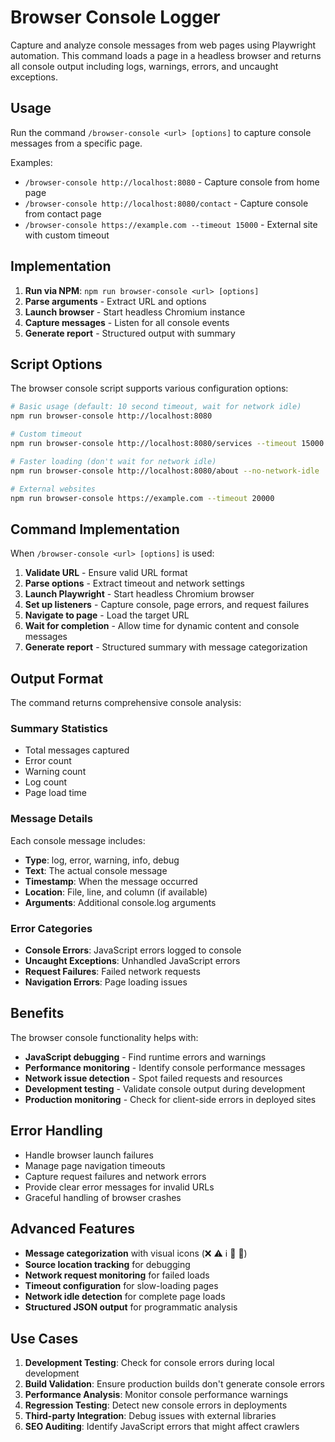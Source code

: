 # Browser Console Logger

Capture and analyze console messages from web pages using Playwright automation. This command loads a page in a headless browser and returns all console output including logs, warnings, errors, and uncaught exceptions.

## Usage

Run the command `/browser-console <url> [options]` to capture console messages from a specific page.

Examples:

- `/browser-console http://localhost:8080` - Capture console from home page
- `/browser-console http://localhost:8080/contact` - Capture console from contact page  
- `/browser-console https://example.com --timeout 15000` - External site with custom timeout

## Implementation

1. **Run via NPM**: `npm run browser-console <url> [options]`
2. **Parse arguments** - Extract URL and options
3. **Launch browser** - Start headless Chromium instance
4. **Capture messages** - Listen for all console events
5. **Generate report** - Structured output with summary

## Script Options

The browser console script supports various configuration options:

```bash
# Basic usage (default: 10 second timeout, wait for network idle)
npm run browser-console http://localhost:8080

# Custom timeout
npm run browser-console http://localhost:8080/services --timeout 15000

# Faster loading (don't wait for network idle)
npm run browser-console http://localhost:8080/about --no-network-idle

# External websites
npm run browser-console https://example.com --timeout 20000
```

## Command Implementation

When `/browser-console <url> [options]` is used:

1. **Validate URL** - Ensure valid URL format
2. **Parse options** - Extract timeout and network settings
3. **Launch Playwright** - Start headless Chromium browser
4. **Set up listeners** - Capture console, page errors, and request failures
5. **Navigate to page** - Load the target URL
6. **Wait for completion** - Allow time for dynamic content and console messages
7. **Generate report** - Structured summary with message categorization

## Output Format

The command returns comprehensive console analysis:

### Summary Statistics
- Total messages captured
- Error count
- Warning count  
- Log count
- Page load time

### Message Details
Each console message includes:
- **Type**: log, error, warning, info, debug
- **Text**: The actual console message
- **Timestamp**: When the message occurred
- **Location**: File, line, and column (if available)
- **Arguments**: Additional console.log arguments

### Error Categories
- **Console Errors**: JavaScript errors logged to console
- **Uncaught Exceptions**: Unhandled JavaScript errors
- **Request Failures**: Failed network requests
- **Navigation Errors**: Page loading issues

## Benefits

The browser console functionality helps with:

- **JavaScript debugging** - Find runtime errors and warnings
- **Performance monitoring** - Identify console performance messages
- **Network issue detection** - Spot failed requests and resources
- **Development testing** - Validate console output during development
- **Production monitoring** - Check for client-side errors in deployed sites

## Error Handling

- Handle browser launch failures
- Manage page navigation timeouts
- Capture request failures and network errors
- Provide clear error messages for invalid URLs
- Graceful handling of browser crashes

## Advanced Features

- **Message categorization** with visual icons (❌ ⚠️ ℹ️ 📝 🐛)
- **Source location tracking** for debugging
- **Network request monitoring** for failed loads
- **Timeout configuration** for slow-loading pages
- **Network idle detection** for complete page loads
- **Structured JSON output** for programmatic analysis

## Use Cases

1. **Development Testing**: Check for console errors during local development
2. **Build Validation**: Ensure production builds don't generate console errors
3. **Performance Analysis**: Monitor console performance warnings
4. **Regression Testing**: Detect new console errors in deployments
5. **Third-party Integration**: Debug issues with external libraries
6. **SEO Auditing**: Identify JavaScript errors that might affect crawlers